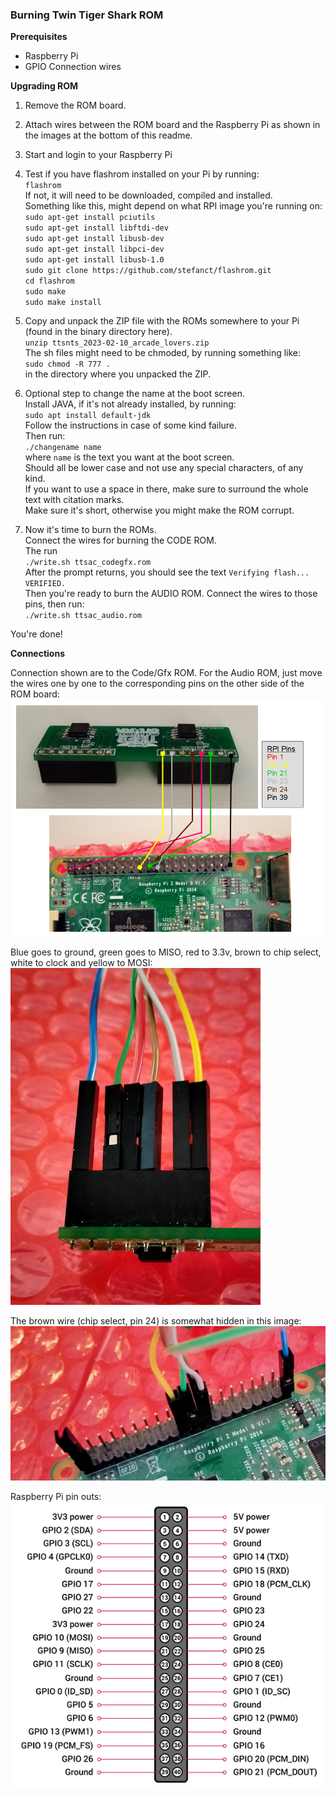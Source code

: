 ### Burning Twin Tiger Shark ROM

**Prerequisites**
* Raspberry Pi
* GPIO Connection wires

**Upgrading ROM**
1. Remove the ROM board.

2. Attach wires between the ROM board and the Raspberry Pi as shown in the images at the bottom of this readme.

3. Start and login to your Raspberry Pi

4. Test if you have flashrom installed on your Pi by running: \
   `flashrom` \
   If not, it will need to be downloaded, compiled and installed. \
   Something like this, might depend on what RPI image you're running on: \
   `sudo apt-get install pciutils`\
   `sudo apt-get install libftdi-dev`\
   `sudo apt-get install libusb-dev`\
   `sudo apt-get install libpci-dev`\
   `sudo apt-get install libusb-1.0`\
   `sudo git clone https://github.com/stefanct/flashrom.git` \
   `cd flashrom`\
   `sudo make`\
   `sudo make install`

5. Copy and unpack the ZIP file with the ROMs somewhere to your Pi (found in the binary directory here).\
   `unzip ttsnts_2023-02-10_arcade_lovers.zip` \
   The sh files might need to be chmoded, by running something like:\
   `sudo chmod -R 777 .`\
   in the directory where you unpacked the ZIP.

6. Optional step to change the name at the boot screen.\
   Install JAVA, if it's not already installed, by running:\
   `sudo apt install default-jdk`  \
   Follow the instructions in case of some kind failure. \
   Then run: \
   `./changename name` \
   where `name` is the text you want at the boot screen. \
   Should all be lower case and not use any special characters, of any kind. \
   If you want to use a space in there, make sure to surround the whole text with citation marks. \
   Make sure it's short, otherwise you might make the ROM corrupt.
  
7. Now it's time to burn the ROMs.\
   Connect the wires for burning the CODE ROM. \
   The run\
   `./write.sh ttsac_codegfx.rom` \
   After the prompt returns, you should see the text `Verifying flash... VERIFIED.` \
   Then you're ready to burn the AUDIO ROM. Connect the wires to those pins, then run: \
   `./write.sh ttsac_audio.rom`
   
You're done!

**Connections**

Connection shown are to the Code/Gfx ROM. For the Audio ROM, just move the wires one by one to the corresponding pins on the other side of the ROM board:
![Alt text](pictures/home_burning_image_1.png?raw=true "Connections")

Blue goes to ground, green goes to MISO, red to 3.3v, brown to chip select, white to clock and yellow to MOSI: \
![Alt text](pictures/home_burning_image_2.png?raw=true "ROM Board Code connections")

The brown wire (chip select, pin 24) is somewhat hidden in this image: \
![Alt text](pictures/home_burning_image_3.png?raw=true "RPI connections")

Raspberry Pi pin outs: \
![Alt text](pictures/home_burning_image_4.png?raw=true "RPI pin outs")
